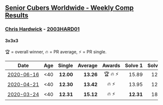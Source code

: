 <style>table {white-space: nowrap;}</style>

## [Senior Cubers Worldwide - Weekly Comp Results](/scw-comp/results/)
### [Chris Hardwick](../chris_hardwick.md) - [2003HARD01](https://www.worldcubeassociation.org/persons/2003HARD01?event=333)
#### 3x3x3

🏆 = overall winner, 🔥 = PR average, ⚡ = PR single.

| Date | Age | Single | Average | Awards | Solve 1 | Solve 2 | Solve 3 | Solve 4 | Solve 5 | Video |
| :--: | :--: | --: | --: | :--: | --: | --: | --: | --: | --: | :-- |
| [2020-06-16](../../results/333/2020-06-16.md) | <40 | **12.00** | **13.26** | 🏆 🔥 ⚡ | 15.89 | 12.44 | 14.19 | 13.14 | **12.00** | [Link](https://www.facebook.com/events/604103587178706/permalink/607285570193841/) |
| [2020-04-21](../../results/333/2020-04-21.md) | <40 | **12.30** | **13.42** | 🔥 ⚡ | 13.95 | 12.76 | 13.55 | 14.75 | **12.30** | [Link](https://www.facebook.com/events/880278499062375/permalink/881086485648243/) |
| [2020-03-24](../../results/333/2020-03-24.md) | <40 | **12.31** | **15.12** | 🔥 ⚡ | **12.31** | 18.77 | 15.90 | 13.46 | 15.98 | [Link](https://www.facebook.com/events/524456301543611/permalink/527974491191792/) |


<!-- Global site tag (gtag.js) - Google Analytics -->
<script async src="https://www.googletagmanager.com/gtag/js?id=UA-86348435-3"></script>
<script>window.dataLayer = window.dataLayer || []; function gtag() {dataLayer.push(arguments);} gtag('js', new Date()); gtag('config', 'UA-86348435-3');</script>
